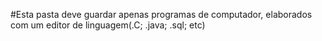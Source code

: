 #Esta pasta deve guardar apenas programas de computador, elaborados com um editor de linguagem(.C; .java; .sql; etc)